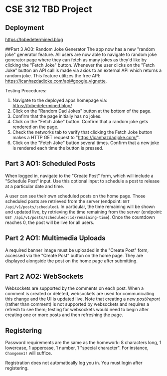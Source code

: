 # CSE 312 TBD Project

## Deployment

https://tobedetermined.blog

##Part 3 AO3: Random Joke Generator
The app now has a new "random joke" generator feature. All users are now able to navigate to random joke generator page where they can fetch as many jokes as they'd like by clicking the "Fetch Joke" button. Whenever the user clicks on the "Fetch Joke" button an API call is made via axios to an external API which returns a random joke. This feature utilizes the free API: https://icanhazdadjoke.com/api#google_vignette.

Testing Procedures:
1. Navigate to the deployed apps homepage via: https://tobedetermined.blog/
2. Click on the "Random Dad Jokes" button at the bottom of the page.
3. Confirm that the page initially has no jokes.
4. Click on the "Fetch Joke" button. Confirm that a random joke gets rendered on the page.
5. Check the networks tab to verify that clicking the Fetch Joke button makes a HTTP GET request to "https://icanhazdadjoke.com/".
6. Click on the "Fetch Joke" button several times. Confirm that a new joke is rendered each time the button is pressed.


## Part 3 AO1: Scheduled Posts

When logged in, navigate to the "Create Post" form, which will include a "Schedule Post" input. Use this optional input to schedule a post to release at a particular date and time.

A user can see their own scheduled posts on the home page. Those scheduled posts are retrieved from the server (endpoint: `GET /api/v1/posts/scheduled`). In particular, the time remaining will be shown and updated live, by retrieving the time remaining from the server (endpoint: `GET /api/v1/posts/scheduled/:id/remaining-time`). Once the countdown reaches 0, the post will be live for all users.

## Part 2 AO1: Multimedia Uploads

A required banner image must be uploaded in the "Create Post" form, accessed via the "Create Post" button on the home page. They are displayed alongside the post on the home page after submitting.

## Part 2 AO2: WebSockets

Websockets are supported by the comments on each post. When a comment is created or deleted, websockets are used for communicating this change and the UI is updated live. Note that creating a new *post/report* (rather than comment) is not supported by websockets and requires a refresh to see them; testing for websockets would need to begin after creating one or more posts and then refreshing the page.

## Registering

Password requirements are the same as the homework: 8 characters long, 1 lowercase, 1 uppercase, 1 number, 1 "special character". For instance, `Changeme1!` will suffice.

Registration does not automatically log you in. You must login after registering.
